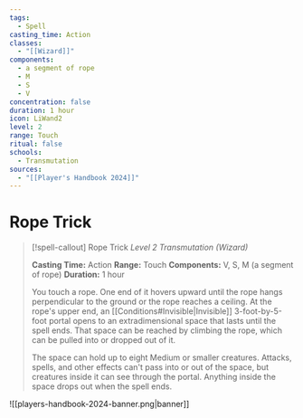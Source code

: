 ```yaml
---
tags:
  - Spell
casting_time: Action
classes:
  - "[[Wizard]]"
components:
  - a segment of rope
  - M
  - S
  - V
concentration: false
duration: 1 hour
icon: LiWand2
level: 2
range: Touch
ritual: false
schools:
  - Transmutation
sources:
  - "[[Player's Handbook 2024]]"
---
```


# Rope Trick

>[!spell-callout] Rope Trick
>_Level 2 Transmutation (Wizard)_
>
>**Casting Time:** Action
>**Range:** Touch
>**Components:** V, S, M (a segment of rope)
>**Duration:** 1 hour
>
>You touch a rope. One end of it hovers upward until the rope hangs perpendicular to the ground or the rope reaches a ceiling. At the rope's upper end, an [[Conditions#Invisible\|Invisible]] 3-foot-by-5-foot portal opens to an extradimensional space that lasts until the spell ends. That space can be reached by climbing the rope, which can be pulled into or dropped out of it.
>
>The space can hold up to eight Medium or smaller creatures. Attacks, spells, and other effects can't pass into or out of the space, but creatures inside it can see through the portal. Anything inside the space drops out when the spell ends.


![[players-handbook-2024-banner.png|banner]]
